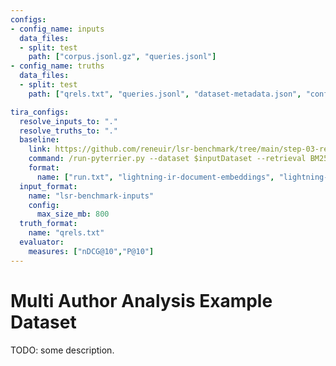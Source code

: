 ```yaml
---
configs:
- config_name: inputs
  data_files:
  - split: test
    path: ["corpus.jsonl.gz", "queries.jsonl"]
- config_name: truths
  data_files:
  - split: test
    path: ["qrels.txt", "queries.jsonl", "dataset-metadata.json", "config.json", "subsample.json"]

tira_configs:
  resolve_inputs_to: "."
  resolve_truths_to: "."
  baseline:
    link: https://github.com/reneuir/lsr-benchmark/tree/main/step-03-retrieval-approaches/pyterrier-naive
    command: /run-pyterrier.py --dataset $inputDataset --retrieval BM25 --output $outputDir
    format:
      name: ["run.txt", "lightning-ir-document-embeddings", "lightning-ir-query-embeddings"]
  input_format:
    name: "lsr-benchmark-inputs"
    config:
      max_size_mb: 800
  truth_format:
    name: "qrels.txt"
  evaluator:
    measures: ["nDCG@10","P@10"]
---
```


# Multi Author Analysis Example Dataset

TODO: some description.

